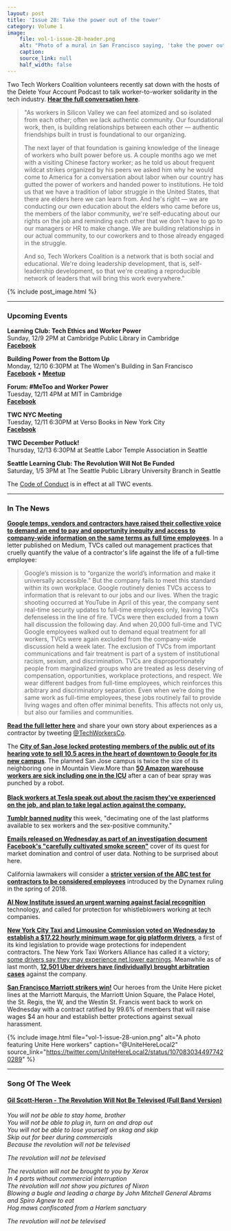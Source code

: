 ```yaml
---
layout: post
title: 'Issue 28: Take the power out of the tower'
category: Volume 1
image:
    file: vol-1-issue-28-header.png
    alt: "Photo of a mural in San Francisco saying, 'take the power out of the tower'"
    caption: 
    source_link: null
    half_width: false
---
```


<!-- Content imported from: https://mailchi.mp/27c7f4ba8268/tech-workers-coalition-update-1295853?e=dbff030191 -->

Two Tech Workers Coalition volunteers recently sat down with the hosts of the Delete Your Account Podcast to talk worker-to-worker solidarity in the tech industry. **[Hear the full conversation here](http://deleteyouraccount.libsyn.com/episode-116-tech-solidarity)**.&nbsp;  

<!--excerpt-->

> "As workers in Silicon Valley we can feel atomized and so isolated from each other; often we lack authentic community. Our foundational work, then, is building relationships between each other —&nbsp;authentic friendships built in trust is foundational to our organizing.
>
> The next layer of that foundation is gaining&nbsp;knowledge of the lineage of workers who built power before us. A couple months ago we met with a visiting Chinese factory worker; as he told us about frequent wildcat strikes organized by his peers we asked him why he would come to America&nbsp;for a conversation about labor when our country has gutted the power of workers&nbsp;and handed power to institutions. He told us that we have a tradition of labor struggle in the United States, that there are elders here we can learn from. And he's right — we are conducting our own education about the elders who came before us, the members of the labor community, we're self-educating about our rights on the job and reminding each other that we don't have to go to our managers or HR to make change. We are building relationships in our actual community, to our coworkers and to those already engaged in the struggle.
>
> And so, Tech Workers Coalition is a network that is both social and educational. We're doing leadership development, that is, self-leadership development, so that we're creating a reproducible network of leaders that will bring this work everywhere."

{% include post_image.html %}

***

###  Upcoming Events
  
**Learning Club: Tech Ethics and Worker Power**  
Sunday, 12/9 2PM at Cambridge Public Library in Cambridge  
[**Facebook**](https://www.facebook.com/events/736431466724610/)  
  
**Building Power from the Bottom Up**  
Monday, 12/10 6:30PM at The Women's Building in San Francisco  
[**Facebook**](https://www.facebook.com/events/1961570610630128/)&nbsp;• [**Meetup**](https://www.meetup.com/Tech-Workers-Coalition/events/257039172/)  
  
**Forum: #MeToo and Worker Power**  
Tuesday, 12/11 4PM at MIT in Cambridge  
[**Facebook**](https://www.facebook.com/events/1287384581404284/)  
  
**TWC NYC Meeting**  
Tuesday, 12/11 6:30PM at Verso Books in New York City  
[**Facebook**](https://www.facebook.com/events/1795417000581112/)  
  
**TWC December Potluck!**  
Thursday, 12/13 6:30PM at Seattle Labor Temple Association in Seattle  
  
**Seattle Learning Club: The Revolution Will Not Be Funded**  
Saturday, 1/5 3PM at The Seattle Public Library University Branch in Seattle

The [Code of Conduct](https://techworkerscoalition.org/community-guide/) is in effect at all TWC events.

***

###  In The News

[**Google temps, vendors and contractors have raised their collective voice to demand an end to pay and opportunity inequity and access to company-wide information on the same terms as full time employees**](https://slate.com/business/2018/12/google-walkout-protests-contract-workers.html). In a letter published on Medium, TVCs&nbsp;called out management practices that cruelly quantify the value of a contractor's life against the life of a full-time employee:  

> Google’s mission is to “organize the world’s information and make it universally accessible.” But the company fails to meet this standard within its own workplace. Google routinely denies TVCs access to information that is relevant to our jobs and our lives. When the tragic shooting occurred at YouTube in April of this year, the company sent real-time security updates to full-time employees only, leaving TVCs defenseless in the line of fire. TVCs were then excluded from a town hall discussion the following day. And when 20,000 full-time and TVC Google employees walked out to demand equal treatment for all workers, TVCs were again excluded from the company-wide discussion held a week later. The exclusion of TVCs from important communications and fair treatment is part of a system of institutional racism, sexism, and discrimination. TVCs are disproportionately people from marginalized groups who are treated as less deserving of compensation, opportunities, workplace protections, and respect. We wear different badges from full-time employees, which reinforces this arbitrary and discriminatory separation. Even when we’re doing the same work as full-time employees, these jobs routinely fail to provide living wages and often offer minimal benefits. This affects not only us, but also our families and communities.

[**Read the full letter here**](https://medium.com/@GoogleWalkout/invisible-no-longer-googles-shadow-workforce-speaks-up-9ea04b7bcc41) and share your own story about experiences as a contractor by tweeting [@TechWorkersCo](https://twitter.com/techworkersco).  
  
The [**City of San Jose locked protesting members of the public out of its hearing vote to sell 10.5 acres in the heart of downtown&nbsp;to Google for its new campus**](https://www.bizjournals.com/sanjose/news/2018/12/05/google-san-jose-campus-land-sale-council-vote-goog.html?ana=twt). The planned San Jose campus is twice the size of its neighboring&nbsp;one in Mountain View.More than [**50 Amazon warehouse workers are sick including one in the ICU**](https://www.nbcnewyork.com/news/local/Amazon-Warehouse-New-Jersey-Multiple-Sick-501976081.html) after a can of bear spray was punched by a robot.  
&nbsp;  
[**Black workers at Tesla speak out about the racism they've experienced on the job, and plan to take legal action against the company.**](https://www.nytimes.com/2018/11/30/business/tesla-factory-racism.html)  
  
[**Tumblr banned nudity**](https://www.washingtonpost.com/business/2018/12/04/tumblrs-nudity-crackdown-means-pornography-will-be-harder-find-its-platform-than-nazi-propaganda/?utm_term=.9e2cd5f7dbea) this week, "decimating one of the last&nbsp;platforms available to sex workers and the&nbsp;sex-positive community."  
  
[**Emails released on Wednesday as part of an investigation document Facebook's "carefully cultivated smoke screen"**](https://www.nytimes.com/2018/12/05/technology/facebook-emails-privacy-data.html) cover of its quest for market domination and&nbsp;control of user data. Nothing to be surprised about here.  
  
California lawmakers will consider a [**stricter version of the ABC test for contractors to be considered employees**](https://www.sacbee.com/news/politics-government/capitol-alert/article222466405.html)&nbsp;introduced by the Dynamex ruling in the spring of 2018.  
  
[**AI Now Institute issued an urgent warning against facial recognition**](https://theintercept.com/2018/12/06/artificial-intellgience-experts-issue-urgent-warning-against-facial-scanning-with-a-dangerous-history/) technology, and called for protection for&nbsp;whistleblowers working at tech companies.  
  
[**New York City Taxi and Limousine Commission voted on Wednesday to establish a $17.22 hourly minimum wage for gig platform drivers**](http://campaign.r20.constantcontact.com/render?m=1101912670699&ca=6c815b12-cb81-4306-b3dc-d4754d7ce1d1), a first of its kind legislation to provide wage protections for independent contractors.&nbsp;The New York Taxi Workers Alliance has called it a victory; [some drivers say they may experience net lower earnings](https://www.businessinsider.com/new-uber-pay-rates-hurt-earnings-drivers-say-2018-12).&nbsp;Meanwhile as of last month, [**12,501 Uber drivers have (individually) brought arbitration cases**](https://gizmodo.com/ubers-arbitration-policy-comes-back-to-bite-it-in-the-a-1830892372) against the company.  
  
[**San Francisco Marriott strikers win!**](https://www.nytimes.com/2018/12/03/travel/san-francisco-marriott-strike-over.html#click=https://t.co/JWlqlRkvTo) Our heroes from the Unite Here picket lines&nbsp;at&nbsp;the Marriott Marquis, the Marriott Union Square, the Palace Hotel, the St. Regis, the W, and the Westin St. Francis went back to work on Wednesday with a contract ratified by 99.6% of members that will raise wages $4 an hour and establish better protections against sexual harassment.&nbsp;

{% include image.html
    file="vol-1-issue-28-union.png"
    alt="A photo featuring Unite Here workers"
    caption="@UniteHereLocal2"
    source_link="https://twitter.com/UniteHereLocal2/status/1070830344977420289"
%}

***

### Song Of The Week

#### [**Gil Scott-Heron - The Revolution Will Not Be Televised (Full Band Version)**](https://www.youtube.com/watch?v=qGaoXAwl9kw)

_You will not be able to stay home, brother_  
_You will not be able to plug in, turn on and drop out_  
_You will not be able to lose yourself on skag and skip_  
_Skip out for beer during commercials_  
_Because the revolution will not be televised_  

_The revolution will not be televised_  

_The revolution will not be brought to you by Xerox_  
_In 4 parts without commercial interruption_  
_The revolution will not show you pictures of Nixon_  
_Blowing a bugle and leading a charge by John Mitchell General Abrams and Spiro Agnew to eat_  
_Hog maws confiscated from a Harlem sanctuary_  
 
_The revolution will not be televised_  
